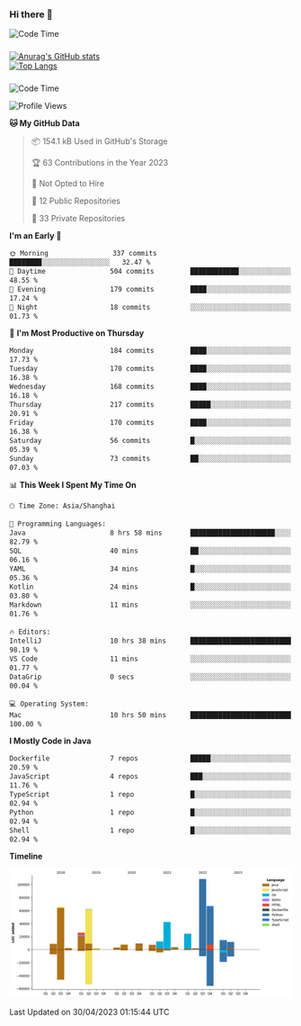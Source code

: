 ### Hi there 👋 

![Code Time](https://img.shields.io/endpoint?style=flat&url=https://codetime-api.datreks.com/badge/1061?logoColor=white%26project=%26recentMS=0%26showProject=false)

<!--
**Muyiafan/Muyiafan** is a ✨ _special_ ✨ repository because its `README.md` (this file) appears on your GitHub profile.

Here are some ideas to get you started:

- 🔭 I’m currently working on ...
- 🌱 I’m currently learning ...
- 👯 I’m looking to collaborate on ...
- 🤔 I’m looking for help with ...
- 💬 Ask me about ...
- 📫 How to reach me: ...
- 😄 Pronouns: ...
- ⚡ Fun fact: ...
-->

### 

[![Anurag's GitHub stats](https://github-readme-stats.vercel.app/api?username=Muyiafan)](https://github.com/anuraghazra/github-readme-stats)
<br>
[![Top Langs](https://github-readme-stats.vercel.app/api/top-langs/?username=Muyiafan)](https://github.com/anuraghazra/github-readme-stats)

### 

<!--START_SECTION:waka-->
![Code Time](http://img.shields.io/badge/Code%20Time-5%2C749%20hrs%2010%20mins-blue)

![Profile Views](http://img.shields.io/badge/Profile%20Views-0-blue)

**🐱 My GitHub Data** 

> 📦 154.1 kB Used in GitHub's Storage 
 > 
> 🏆 63 Contributions in the Year 2023
 > 
> 🚫 Not Opted to Hire
 > 
> 📜 12 Public Repositories 
 > 
> 🔑 33 Private Repositories 
 > 
**I'm an Early 🐤** 

```text
🌞 Morning                337 commits         ████████░░░░░░░░░░░░░░░░░   32.47 % 
🌆 Daytime                504 commits         ████████████░░░░░░░░░░░░░   48.55 % 
🌃 Evening                179 commits         ████░░░░░░░░░░░░░░░░░░░░░   17.24 % 
🌙 Night                  18 commits          ░░░░░░░░░░░░░░░░░░░░░░░░░   01.73 % 
```
📅 **I'm Most Productive on Thursday** 

```text
Monday                   184 commits         ████░░░░░░░░░░░░░░░░░░░░░   17.73 % 
Tuesday                  170 commits         ████░░░░░░░░░░░░░░░░░░░░░   16.38 % 
Wednesday                168 commits         ████░░░░░░░░░░░░░░░░░░░░░   16.18 % 
Thursday                 217 commits         █████░░░░░░░░░░░░░░░░░░░░   20.91 % 
Friday                   170 commits         ████░░░░░░░░░░░░░░░░░░░░░   16.38 % 
Saturday                 56 commits          █░░░░░░░░░░░░░░░░░░░░░░░░   05.39 % 
Sunday                   73 commits          ██░░░░░░░░░░░░░░░░░░░░░░░   07.03 % 
```


📊 **This Week I Spent My Time On** 

```text
🕑︎ Time Zone: Asia/Shanghai

💬 Programming Languages: 
Java                     8 hrs 58 mins       █████████████████████░░░░   82.79 % 
SQL                      40 mins             ██░░░░░░░░░░░░░░░░░░░░░░░   06.16 % 
YAML                     34 mins             █░░░░░░░░░░░░░░░░░░░░░░░░   05.36 % 
Kotlin                   24 mins             █░░░░░░░░░░░░░░░░░░░░░░░░   03.80 % 
Markdown                 11 mins             ░░░░░░░░░░░░░░░░░░░░░░░░░   01.76 % 

🔥 Editors: 
IntelliJ                 10 hrs 38 mins      █████████████████████████   98.19 % 
VS Code                  11 mins             ░░░░░░░░░░░░░░░░░░░░░░░░░   01.77 % 
DataGrip                 0 secs              ░░░░░░░░░░░░░░░░░░░░░░░░░   00.04 % 

💻 Operating System: 
Mac                      10 hrs 50 mins      █████████████████████████   100.00 % 
```

**I Mostly Code in Java** 

```text
Dockerfile               7 repos             █████░░░░░░░░░░░░░░░░░░░░   20.59 % 
JavaScript               4 repos             ███░░░░░░░░░░░░░░░░░░░░░░   11.76 % 
TypeScript               1 repo              █░░░░░░░░░░░░░░░░░░░░░░░░   02.94 % 
Python                   1 repo              █░░░░░░░░░░░░░░░░░░░░░░░░   02.94 % 
Shell                    1 repo              █░░░░░░░░░░░░░░░░░░░░░░░░   02.94 % 
```



**Timeline**

![Lines of Code chart](https://raw.githubusercontent.com/Muyiafan/Muyiafan/main/assets/bar_graph.png)


 Last Updated on 30/04/2023 01:15:44 UTC
<!--END_SECTION:waka-->
